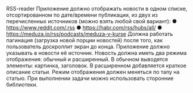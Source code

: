 RSS-reader
Приложение должно отображать новости в одном списке, отсортированном по
дате/времени публикации, из двух из перечисленных источников (можно взять любой
свой вариант):
● https://www.reddit.com/.rss
● https://habr.com/rss/hubs/all/
● https://meduza.io/rss/podcasts/meduza-v-kurse
Должна работать пагинация (загрузка новой порции новостей) после того, как
пользователь доскроллит экран до конца.
Приложение должно указывать в новости её источник. Новость должна иметь два режима
отображения: обычный и расширенный. В обычном выводятся элементы: картинка,
заголовок. В расширенном добавляется краткое описание статьи. Режим отображения
должен меняться по тапу на статью. При выполнении задачи можно использовать
сторонние библиотеки.
